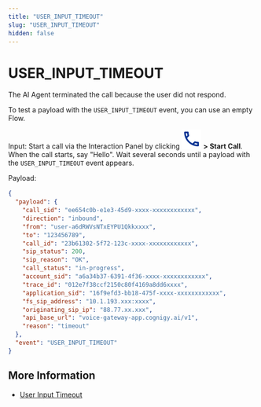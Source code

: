 ```yaml
---
title: "USER_INPUT_TIMEOUT"
slug: "USER_INPUT_TIMEOUT"
hidden: false
---
```


# USER_INPUT_TIMEOUT

The AI Agent terminated the call because the user did not respond.

To test a payload with the `USER_INPUT_TIMEOUT` event, you can use an empty Flow.

Input: Start a call via the Interaction Panel by clicking ![phone](../../../_assets/icons/phone.svg) **> Start Call**. When the call starts, say "Hello". Wait several seconds until a payload with the `USER_INPUT_TIMEOUT` event appears.

Payload:

```json
{
  "payload": {
    "call_sid": "ee654c0b-e1e3-45d9-xxxx-xxxxxxxxxxxx",
    "direction": "inbound",
    "from": "user-a6dRWVsNTxEYPU1Qkkxxxx",
    "to": "123456789",
    "call_id": "23b61302-5f72-123c-xxxx-xxxxxxxxxxxx",
    "sip_status": 200,
    "sip_reason": "OK",
    "call_status": "in-progress",
    "account_sid": "a6a34b37-6391-4f36-xxxx-xxxxxxxxxxxx",
    "trace_id": "012e7f38ccf2150c80f4169a8dd6xxxx",
    "application_sid": "16f9efd3-bb18-475f-xxxx-xxxxxxxxxxxx",
    "fs_sip_address": "10.1.193.xxx:xxxx",
    "originating_sip_ip": "88.77.xx.xxx",
    "api_base_url": "voice-gateway-app.cognigy.ai/v1",
    "reason": "timeout"
  },
  "event": "USER_INPUT_TIMEOUT"
}
```

## More Information

- [User Input Timeout](../../../ai/build/node-reference/voice/voice-gateway/parameter-details.md)